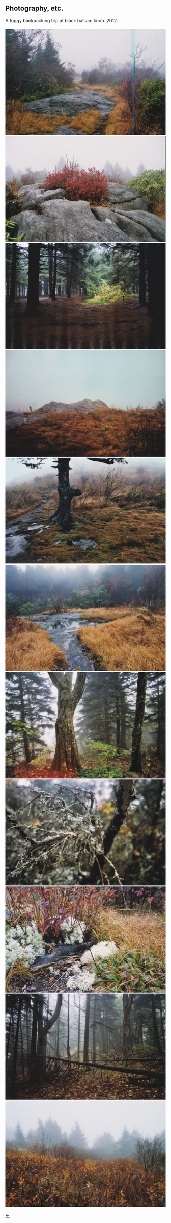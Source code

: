 ## Photography, etc.<br/>
A foggy backpacking trip at black balsam knob. 2012.<br/>
<br/>
<img src="./images/blackbalsam-2.jpg">
<img src="./images/blackbalsam-1.jpg">
<img src="./images/blackbalsam-3.jpg">
<img src="./images/blackbalsam-4.jpg">
<img src="./images/blackbalsam-5.jpg">
<img src="./images/blackbalsam-6.jpg">
<img src="./images/blackbalsam-7.jpg">
<img src="./images/blackbalsam-11.jpg">
<img src="./images/blackbalsam-9.jpg">
<img src="./images/blackbalsam-10.jpg">
<img src="./images/blackbalsam-8.jpg">

[&#8592;](./art)
